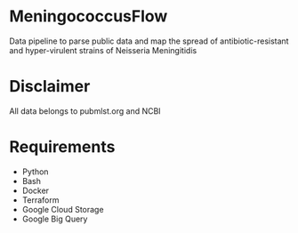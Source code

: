# MeningococcusFlow
Data pipeline to parse public data and map the spread of antibiotic-resistant and hyper-virulent strains of Neisseria Meningitidis

# Disclaimer 
All data belongs to pubmlst.org and NCBI

# Requirements
 - Python
 - Bash
 - Docker
 - Terraform
 - Google Cloud Storage
 - Google Big Query
 
 
